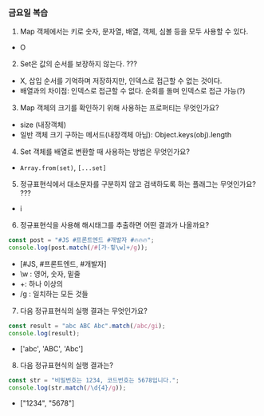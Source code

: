 ### 금요일 복습

1. Map 객체에서는 키로 숫자, 문자열, 배열, 객체, 심볼 등을 모두 사용할 수 있다.

-   O

2. Set은 값의 순서를 보장하지 않는다. ???

-   X, 삽입 순서를 기억하며 저장하지만, 인덱스로 접근할 수 없는 것이다.
-   배열과의 차이점: 인덱스로 접근할 수 없다. 순회를 돌며 인덱스로 접근 가능(?)

3. Map 객체의 크기를 확인하기 위해 사용하는 프로퍼티는 무엇인가요?

-   size (내장객체)
-   일반 객체 크기 구하는 메서드(내장객체 아님): Object.keys(obj).length

4. Set 객체를 배열로 변환할 때 사용하는 방법은 무엇인가요?

-   `Array.from(set)`, `[...set]`

5. 정규표현식에서 대소문자를 구분하지 않고 검색하도록 하는 플래그는 무엇인가요? ???

-   i

6. 정규표현식을 사용해 해시태그를 추출하면 어떤 결과가 나올까요?

```js
const post = "#JS #프론트엔드 #개발자 #🔥🔥🔥";
console.log(post.match(/#[가-힣\w]+/g));
```

-   [#JS, #프론트엔드, #개발자]
-   \w : 영어, 숫자, 밑줄
-   +: 하나 이상의
-   /g : 일치하는 모든 것들

7. 다음 정규표현식의 실행 결과는 무엇인가요?

```js
const result = "abc ABC Abc".match(/abc/gi);
console.log(result);
```

-   ['abc', 'ABC', 'Abc']

8. 다음 정규표현식의 실행 결과는?

```js
const str = "비밀번호는 1234, 코드번호는 5678입니다.";
console.log(str.match(/\d{4}/g));
```

-   ["1234", "5678"]
